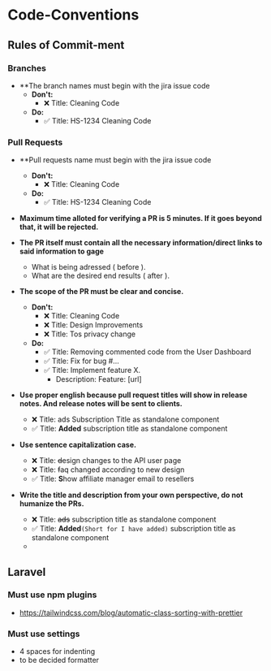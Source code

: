 # Code-Conventions

## Rules of Commit-ment

### Branches
 - **The branch names must begin with the jira issue code
    - **Don't:**
       - ❌ Title: Cleaning Code
    - **Do:**
       - ✅ Title: HS-1234 Cleaning Code
### Pull Requests
 - **Pull requests name must begin with the jira issue code
    - **Don't:**
       - ❌ Title: Cleaning Code
    - **Do:**
       - ✅ Title: HS-1234 Cleaning Code
 - **Maximum time alloted for verifying a PR is 5 minutes. If it goes beyond that, it will be rejected.**
 - **The PR itself must contain all the necessary information/direct links to said information to gage**
    - What is being adressed ( before ).
    - What are the desired end results ( after ).
 - **The scope of the PR must be clear and concise.**
    - **Don't:**
       - ❌ Title: Cleaning Code
       - ❌ Title: Design Improvements
       - ❌ Title: Tos privacy change
    - **Do:**
       - ✅ Title: Removing commented code from the User Dashboard
       - ✅ Title: Fix for bug #...
       - ✅ Title: Implement feature X.
          - Description: Feature: [url]
 - **Use proper english because pull request titles will show in release notes. And release notes will
   be sent to clients.**
    - ❌ Title: ads Subscription Title as standalone component
    - ✅ Title: **Added** subscription title as standalone component
  
 - **Use sentence capitalization case.**
    - ❌ Title: ~~d~~esign changes to the API user page
    - ❌ Title: ~~f~~aq changed according to new design
    - ✅ Title: **S**how affiliate manager email to resellers
 - **Write the title and description from your own perspective, do not humanize the PRs.**
    - ❌ Title: ~~ads~~ subscription title as standalone component
    - ✅ Title: **Added**```(Short for I have added)``` subscription title as standalone component
    - 

## Laravel 
### Must use npm plugins
 - https://tailwindcss.com/blog/automatic-class-sorting-with-prettier

### Must use settings
 - 4 spaces for indenting
 - to be decided formatter
